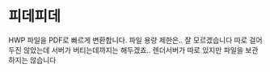 # 피데피데

HWP 파일을 PDF로 빠르게 변환합니다. 파일 용량 제한은.. 잘 모르겠습니다 따로 걸어두진 않았는데 서버가 버티는데까지는 해두겠죠.. 렌더서버가 따로 있지만 파일을 보관하지는 않습니다
